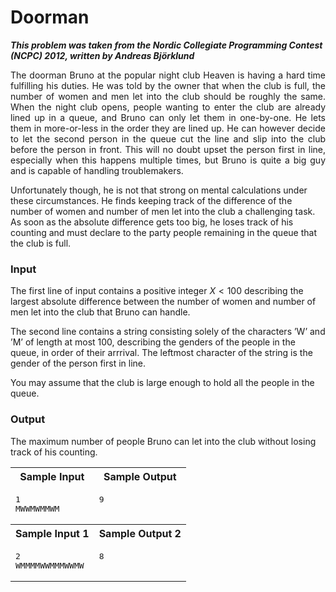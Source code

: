 # Doorman #

***This problem was taken from the Nordic Collegiate Programming Contest (NCPC) 2012, written by Andreas Björklund***

<p align="justify">
The doorman Bruno at the popular night club Heaven is having a hard time fulfilling his duties. He was told by the owner that when the club is full, the 
number of women and men let into the club should be roughly the same. When the night club opens, people wanting to enter the club are already lined up in
a queue, and Bruno can only let them in one-by-one. He lets them in more-or-less in the order they are lined up. He can however decide to let the second
person in the queue cut the line and slip into the club before the person in front. This will no doubt upset the person first in line, especially when 
this happens multiple times, but Bruno is quite a big guy and is capable of handling troublemakers.

Unfortunately though, he is not that strong on mental calculations under these circumstances. He finds keeping track of the difference of the number of women
and number of men let into the club a challenging task. As soon as the absolute difference gets too big, he loses track of his counting and must declare to the
party people remaining in the queue that the club is full.

### Input ###
The first line of input contains a positive integer $X < 100$ describing the largest absolute difference between the number of women and number of men let
into the club that Bruno can handle.

The second line contains a string consisting solely of the characters ’W’ and ’M’ of length at most $100$, describing the genders of the people in the queue,
in order of their arrrival. The leftmost character of the string is the gender of the person first in line.

You may assume that the club is large enough to hold all the people in the queue.

### Output ###
The maximum number of people Bruno can let into the club without losing track of his counting.

</p>

<table>
<tr>
<th>Sample Input</th>
<th>Sample Output</th>
</tr>
<tr>
<td valign="top">
<pre>
1
MWWMWMMWM
</pre>
</td>
<td valign="top">
<pre>
9
</pre>
</td>
</tr>

<tr>
<th>Sample Input 1</th>
<th>Sample Output 2</th>
</tr>
<tr>
<td valign="top">
<pre>
2
WMMMMWWMMMWWMW
</pre>
</td>
<td valign="top">
<pre>
8
</pre>
</td>
</tr>
</table>
